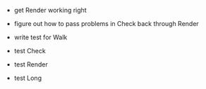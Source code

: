 - get Render working right

- figure out how to pass problems in Check back through Render
- write test for Walk
- test Check
- test Render
- test Long
